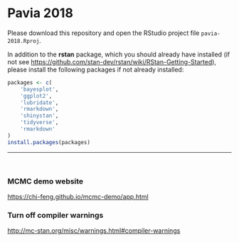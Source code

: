
Pavia 2018
================================

Please download this repository and open the RStudio project file `pavia-2018.Rproj`.

In addition to the **rstan** package, which you should already have installed (if not see https://github.com/stan-dev/rstan/wiki/RStan-Getting-Started), please install the following packages if not already installed:

```r
packages <- c(
    'bayesplot', 
    'ggplot2', 
    'lubridate', 
    'rmarkdown', 
    'shinystan', 
    'tidyverse', 
    'rmarkdown'
)
install.packages(packages)
```


-------

<br>

### MCMC demo website 

https://chi-feng.github.io/mcmc-demo/app.html

### Turn off compiler warnings

http://mc-stan.org/misc/warnings.html#compiler-warnings


